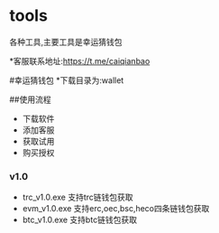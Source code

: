# tools
各种工具,主要工具是幸运猜钱包


*客服联系地址:https://t.me/caiqianbao


#幸运猜钱包
*下载目录为:wallet 

##使用流程
-  下载软件
-  添加客服
-  获取试用
-  购买授权


### v1.0
- trc_v1.0.exe 支持trc链钱包获取
- evm_v1.0.exe 支持erc,oec,bsc,heco四条链钱包获取
- btc_v1.0.exe 支持btc链钱包获取

